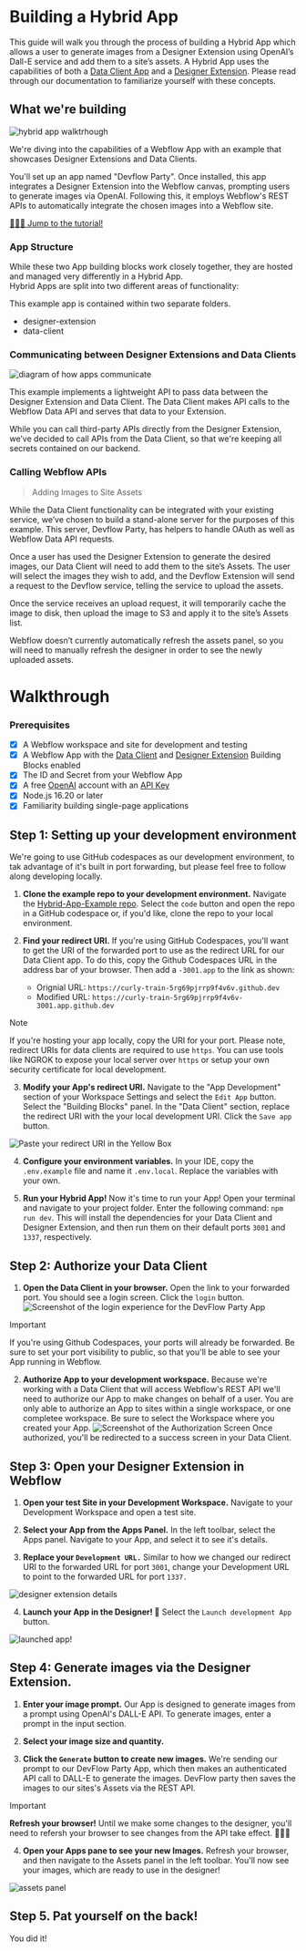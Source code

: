 # Building a Hybrid App
This guide will walk you through the process of building a Hybrid App which allows a user to generate images from a Designer Extension using OpenAI’s Dall-E service and add them to a site’s assets. A Hybrid App uses the capabilities of both a [Data Client App](https://docs.developers.webflow.com/v2.0.0/docs/build-a-data-client) and a [Designer Extension](https://docs.developers.webflow.com/v2.0.0/docs/getting-started-1). Please read through our documentation to familiarize yourself with these concepts.  

## What we're building

![hybrid app walktrhough](/public/Large%20GIF%20(1184x674).gif)

We're diving into the capabilities of a Webflow App with an example that showcases Designer Extensions and Data Clients. 

You'll set up an app named "Devflow Party". Once installed, this app integrates a Designer Extension into the Webflow canvas, prompting users to generate images via OpenAI. Following this, it employs Webflow's REST APIs to automatically integrate the chosen images into a Webflow site.

[🏃🏽‍♂️ Jump to the tutorial!](#walkthrough)

### App Structure

While these two App building blocks work closely together, they are hosted and managed very differently in a Hybrid App.  
Hybrid Apps are split into two different areas of functionality:

This example app is contained within two separate folders.

- designer-extension
- data-client

### Communicating between Designer Extensions and Data Clients

![diagram of how apps communicate](https://user-images.githubusercontent.com/32463/246034069-06bd9352-ca53-4442-973a-00890bf34490.png)

This example implements a lightweight API to pass data between the Designer Extension and Data Client. The Data Client  makes API calls to the Webflow Data API and serves that data to your Extension.

While you can call third-party APIs directly from the Designer Extension, we’ve decided to call APIs from the Data Client, so that we're keeping all secrets contained on our backend.

### Calling Webflow APIs
> Adding Images to Site Assets

While the Data Client functionality can be integrated with your existing service, we’ve chosen to build a stand-alone server for the purposes of this example. This server, Devflow Party, has helpers to handle OAuth as well as Webflow Data API requests.

Once a user has used the Designer Extension to generate the desired images, our Data Client will need to add them to the site’s Assets. The user will select the images they wish to add, and the Devflow Extension will send a request to the Devflow service, telling the service to upload the assets.

Once the service receives an upload request, it will temporarily cache the image to disk, then upload the image to S3 and apply it to the site’s Assets list.

Webflow doesn’t currently automatically refresh the assets panel, so you will need to manually refresh the designer in order to see the newly uploaded assets.

# Walkthrough

### Prerequisites

- [x] A Webflow workspace and site for development and testing
- [x] A Webflow App with the [Data Client](https://docs.developers.webflow.com/docs/data-clients) and [Designer Extension](https://docs.developers.webflow.com/docs/designer-extensions) Building Blocks enabled
- [x] The ID and Secret from your Webflow App
- [x] A free [OpenAI](https://openai.com) account with an [API Key](https://platform.openai.com/account/api-keys)
- [x] Node.js 16.20 or later
- [x] Familiarity building single-page applications

## Step 1: Setting up your development environment

We're going to use GitHub codespaces as our development environment, to tak advantage of it's built in port forwarding, but please feel free to follow along developing locally.

1. **Clone the example repo to your development environment.** Navigate the [Hybrid-App-Example repo](https://github.com/Webflow-Examples/Hybrid-App-Example/tree/main). Select the `code` button and open the repo in a GitHub codespace or, if you'd like, clone the repo to your local environment.

2. **Find your redirect URI.** If you're using GitHub Codespaces, you'll want to get the URI of the forwarded port to use as the redirect URL for our Data Client app. To do this, copy the Github Codespaces URL in the address bar of your browser. Then add a `-3001.app` to the link as shown: 
    - Orignial URL: `https://curly-train-5rg69pjrrp9f4v6v.github.dev`
    - Modified URL: `https://curly-train-5rg69pjrrp9f4v6v-3001.app.github.dev`

> [!NOTE]
> If you're hosting your app locally, copy the URI for your port. Please note, redirect URIs for data clients are required to use `https`. You can use tools like NGROK to expose your local server over `https` or setup your own security certificate for local development.

3. **Modify your App's redirect URI.** Navigate to the "App Development" section of your Workspace Settings and select the `Edit App` button. Select the "Building Blocks" panel. In the "Data Client" section, replace the redirect URI with the your local development URI. Click the `Save app` button.

![Paste your redirect URI in the Yellow Box](/public/edit-app.png)

4. **Configure your environment variables.** In your IDE, copy the `.env.example` file and name it `.env.local`. Replace the variables with your own.

5. **Run your Hybrid App!** Now it's time to run your App! Open your terminal and navigate to your project folder. Enter the following command: `npm run dev`. This will install the dependencies for your Data Client and Designer Extension, and then run them on their default ports `3001` and `1337`, respectively. 

## Step 2: Authorize your Data Client

1. **Open the Data Client in your browser.** Open the link to your forwarded port. You should see a login screen. Click the `login` button.
![Screenshot of the login experience for the DevFlow Party App](/public/login-prompt.png)

> [!IMPORTANT]
> If you're using Github Codespaces, your ports will already be forwarded. Be sure to set your port visibility to public, so that you'll be able to see your App running in Webflow.

2. **Authorize App to your development workspace.** Because we're working with a Data Client that will access Webflow's REST API we'll need to authorize our App to make changes on behalf of a user. You are only able to authorize an App to sites within a single workspace, or one completee workspace. Be sure to select the Workspace where you created your App.
![Screenshot of the Authorization Screen](/public/authentication-screen.png)
Once authorized, you'll be redirected to a success screen in your Data Client.

## Step 3: Open your Designer Extension in Webflow

1. **Open your test Site in your Development Workspace.** Navigate to your Development Workspace and open a test site.

2. **Select your App from the Apps Panel.** In the left toolbar, select the Apps panel. Navigate to your App, and select it to see it's details.

3. **Replace your `Development URL.`** Similar to how we changed our redirect URI to the forwarded URL for port `3001`, change your Development URL to point to the forwarded URL for port `1337.`

![designer extension details](/public/designer-extension-details.png)

4. **Launch your App in the Designer! 🚀** Select the `Launch development App` button.

![launched app!](/public/open-designer-extension.png)

## Step 4: Generate images via the Designer Extension.

1. **Enter your image prompt.** Our App is designed to generate images from a prompt using OpenAI's DALL-E API. To generate images, enter a prompt in the input section.

2. **Select your image size and quantity.**

3. **Click the `Generate` button to create new images.** We're sending our prompt to our DevFlow Party App, which then makes an authenticated API call to DALL-E to generate the images. DevFlow party then saves the images to our sites's Assets via the REST API.

> [!Important]
> **Refresh your browser!** Until we make some changes to the designer, you'll need to refersh your browser to see changes from the API take effect. 🙇🏾‍♀️

4. **Open your Apps pane to see your new Images.** Refresh your browser, and then navigate to the Assets panel in the left toolbar. You'll now see your images, which are ready to use in the designer!

![assets panel](/public/assets-panel.png)

## Step 5. Pat yourself on the back!

You did it!